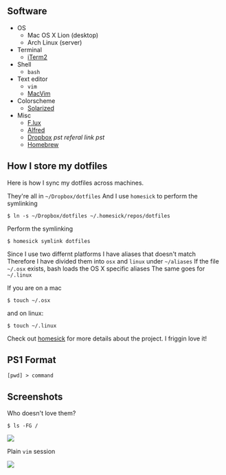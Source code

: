 ## Software
* OS
    - Mac OS X Lion (desktop)
    - Arch Linux (server)
* Terminal
    - [iTerm2](http://www.iterm2.com/)
* Shell
    - `bash`
* Text editor
    - `vim`
    - [MacVim](/b4winckler/macvim)
* Colorscheme 
    - [Solarized](/altercation/solarized)
* Misc
    - [F.lux](http://stereopsis.com/flux/)
    - [Alfred](http://alfredapp.com)
    - [Dropbox](http://db.tt/jy1BQci) *pst referal link pst*
    - [Homebrew](/mxcl/homebrew/)

## How I store my dotfiles
Here is how I sync my dotfiles across machines.

They're all in `~/Dropbox/dotfiles`
And I use `homesick` to perform the symlinking

    $ ln -s ~/Dropbox/dotfiles ~/.homesick/repos/dotfiles

Perform the symlinking 

    $ homesick symlink dotfiles

Since I use two differnt platforms I have aliases that doesn't match
Therefore I have divided them into `osx` and `linux` under `~/aliases`
If the file `~/.osx` exists, bash loads the OS X specific aliases
The same goes for `~/.linux`

If you are on a mac

    $ touch ~/.osx

and on linux:

    $ touch ~/.linux

Check out [homesick](/technicalpickles/homesick) for more
details about the project. I friggin love it!
	
## PS1 Format
`[pwd] > command`

## Screenshots
Who doesn't love them?

    $ ls -FG / 

![](http://f.cl.ly/items/0S291q0C3a3N441C191Q/screenshot%202011-12-30%20kl.%2014.09.42.PNG)

Plain `vim` session

![](http://f.cl.ly/items/1U0X2u0W0C0R0Q1x083s/screenshot%202011-12-30%20kl.%2014.10.41.PNG)
